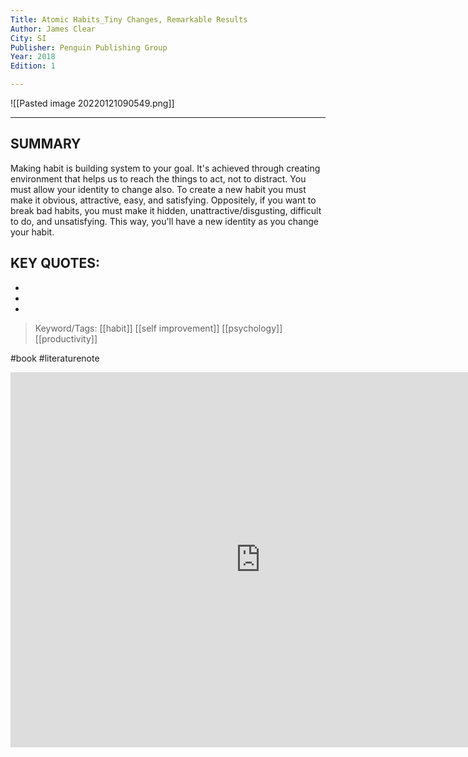```yaml
---
Title: Atomic Habits_Tiny Changes, Remarkable Results
Author: James Clear
City: SI
Publisher: Penguin Publishing Group
Year: 2018
Edition: 1

---
```


![[Pasted image 20220121090549.png]]


---

## SUMMARY
Making habit is building system to your goal. It's achieved through creating environment that helps us to reach the things to act, not to distract. You must allow your identity to change also. To create a new habit you must make it obvious, attractive, easy, and satisfying. Oppositely, if you want to break bad habits, you must make it hidden, unattractive/disgusting, difficult to do, and unsatisfying. This way, you'll have a new identity as you change your habit. 

## KEY QUOTES:
-
-
-


> Keyword/Tags: [[habit]] [[self improvement]] [[psychology]] [[productivity]]

#book
#literaturenote


<iframe src="https://calendar.google.com/calendar/embed?src=YW1pci5idW1hMkBnbWFpbC5jb20" style="border: 0" width="800" height="600" frameborder="0" scrolling="no"></iframe>

